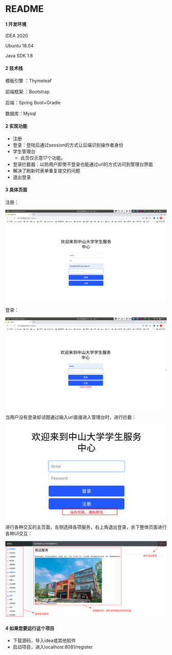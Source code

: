 README
======

#### 1 开发环境

IDEA 2020

Ubuntu 18.04

Java SDK 1.8

#### 2 技术栈

模板引擎 ：Thymeleaf

前端框架 ：Bootstrap

后端：Spring Boot+Gradle

数据库：Mysql

#### 2 实现功能

- 注册
- 登录：登陆后通过session的方式让后端识别操作者身份
- 学生管理台
	- 此页仅示意17个功能。
- 登录拦截器：以防用户即使不登录也能通过url的方式访问到管理台界面
- 解决了刷新时表单重复提交的问题
- 退出登录

#### 3 具体页面

注册：

![image-20200802194341845](../img/image-20200802194341845.png)



登录：

![image-20200802194444582](../img/image-20200802194444582.png)

当用户没有登录却试图通过输入url直接进入管理台时，进行拦截：

![image-20200802194618970](../img/image-20200802194618970.png)

进行各种交互的主页面，左侧选择各项服务，右上角退出登录，余下整体页面进行各种UI交互：

![image-20200802195236008](../img/image-20200802195236008.png)

#### 4 如果您要运行这个项目

- 下载源码，导入idea或其他软件
- 启动项目，进入localhost:8081/register
